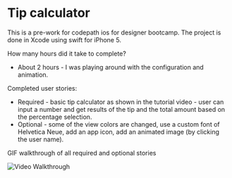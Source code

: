 # Tip calculator

This is a pre-work for codepath ios for designer bootcamp. The project is done in Xcode using swift for iPhone 5.

How many hours did it take to complete?
 * About 2 hours - I was playing around with the configuration and animation.

Completed user stories:

 * Required - basic tip calculator as shown in the tutorial video - user can input a number and get results of the tip and the total amount based on the percentage selection.
 * Optional - some of the view colors are changed, use a custom font of Helvetica Neue, add an app icon, add an animated image (by clicking the user name).

GIF walkthrough of all required and optional stories

  ![Video Walkthrough](http://vivz.me/images/codepath/walkthrough.gif)
